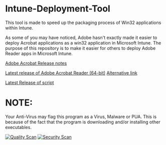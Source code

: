 # Intune-Deployment-Tool
This tool is made to speed up the packaging process of Win32 applications within Intune.

As some of you may have noticed, Adobe hasn't exactly made it easier to deploy Acrobat applications as a win32 application in Microsoft Intune.  The purpose of this repository is to make it easier for others to deploy Adobe Reader apps in Microsoft Intune.

[Adobe Acrobat Release notes](https://helpx.adobe.com/acrobat/release-note/release-notes-acrobat-reader.html)

[Latest release of Adobe Acrobat Reader (64-bit)](https://ardownload3.adobe.com/pub/adobe/acrobat/win/AcrobatDC/2300320215/AcroRdrDCx642300320215_nl_NL.exe.exe)
      [Alternative link](https://ardownload2.adobe.com/pub/adobe/acrobat/win/AcrobatDC/2300320215/AcroRdrDCx642300320215_nl_NL.exe)

[Latest Release of script](https://github.com/Stensel8/Intune-Deployment-Tool/releases)


# NOTE:
Your Anti-Virus may flag this program as a Virus, Malware or PUA. This is because of the fact that the program is downloading and/or installing other executables.

[![Quality Scan](https://github.com/Stensel8/Intune-Deployment-Tool/actions/workflows/Quality%20Scan.yml/badge.svg)](https://github.com/Stensel8/Intune-Deployment-Tool/actions/workflows/Quality%20Scan.yml)
[![Security Scan](https://github.com/Stensel8/Intune-Deployment-Tool/actions/workflows/Security%20Scan.yml/badge.svg)](https://github.com/Stensel8/Intune-Deployment-Tool/actions/workflows/Security%20Scan.yml)
